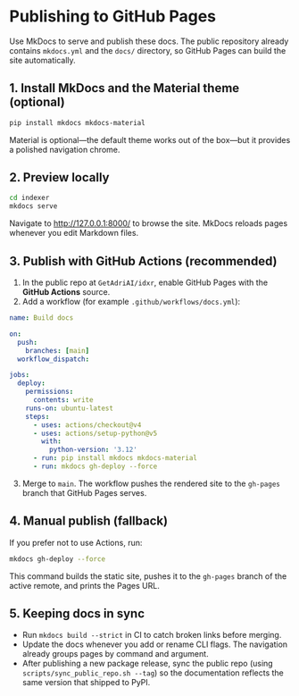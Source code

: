 # Publishing to GitHub Pages

Use MkDocs to serve and publish these docs. The public repository already contains `mkdocs.yml` and the `docs/` directory, so GitHub Pages can build the site automatically.

## 1. Install MkDocs and the Material theme (optional)

```bash
pip install mkdocs mkdocs-material
```

Material is optional—the default theme works out of the box—but it provides a polished navigation chrome.

## 2. Preview locally

```bash
cd indexer
mkdocs serve
```

Navigate to <http://127.0.0.1:8000/> to browse the site. MkDocs reloads pages whenever you edit Markdown files.

## 3. Publish with GitHub Actions (recommended)

1. In the public repo at `GetAdriAI/idxr`, enable GitHub Pages with the **GitHub Actions** source.
2. Add a workflow (for example `.github/workflows/docs.yml`):

```yaml
name: Build docs

on:
  push:
    branches: [main]
  workflow_dispatch:

jobs:
  deploy:
    permissions:
      contents: write
    runs-on: ubuntu-latest
    steps:
      - uses: actions/checkout@v4
      - uses: actions/setup-python@v5
        with:
          python-version: '3.12'
      - run: pip install mkdocs mkdocs-material
      - run: mkdocs gh-deploy --force
```

3. Merge to `main`. The workflow pushes the rendered site to the `gh-pages` branch that GitHub Pages serves.

## 4. Manual publish (fallback)

If you prefer not to use Actions, run:

```bash
mkdocs gh-deploy --force
```

This command builds the static site, pushes it to the `gh-pages` branch of the active remote, and prints the Pages URL.

## 5. Keeping docs in sync

- Run `mkdocs build --strict` in CI to catch broken links before merging.
- Update the docs whenever you add or rename CLI flags. The navigation already groups pages by command and argument.
- After publishing a new package release, sync the public repo (using `scripts/sync_public_repo.sh --tag`) so the documentation reflects the same version that shipped to PyPI.
